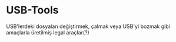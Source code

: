 # USB-Tools
USB'lerdeki dosyaları değiştirmek, çalmak veya USB'yi bozmak gibi amaçlarla üretilmiş legal araçlar(?)
